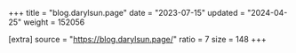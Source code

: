+++
title = "blog.darylsun.page"
date = "2023-07-15"
updated = "2024-04-25"
weight = 152056

[extra]
source = "https://blog.darylsun.page/"
ratio = 7
size = 148
+++
